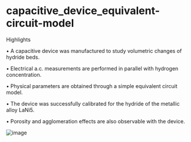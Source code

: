 # capacitive_device_equivalent-circuit-model

Highlights

• A capacitive device was manufactured to study volumetric changes of hydride beds.

• Electrical a.c. measurements are performed in parallel with hydrogen concentration.

• Physical parameters are obtained through a simple equivalent circuit model.

• The device was successfully calibrated for the hydride of the metallic alloy LaNi5.

• Porosity and agglomeration effects are also observable with the device.



![image](https://user-images.githubusercontent.com/21969268/193845867-7fc41bb5-6d50-4d04-ad58-906eae8ec8a2.png)
